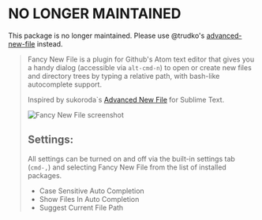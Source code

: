 # NO LONGER MAINTAINED

This package is no longer maintained. Please use @trudko's [advanced-new-file](https://github.com/Trudko/advanced-new-file) instead.

> Fancy New File is a plugin for Github's Atom text editor that gives you a
handy dialog (accessible via `alt-cmd-n`) to open or create new files and
directory trees by typing a relative path, with bash-like autocomplete support.
>
> Inspired by sukoroda`s [Advanced New File](https://github.com/skuroda/Sublime-AdvancedNewFile) for Sublime Text.
>
>![Fancy New File screenshot](http://i.imgur.com/5CCBcqC.gif)
>
> ## Settings:
>
> All settings can be turned on and off via the built-in settings tab (`cmd-,`) and selecting Fancy New File from the list of installed packages.
>
> - Case Sensitive Auto Completion
> - Show Files In Auto Completion
> - Suggest Current File Path
